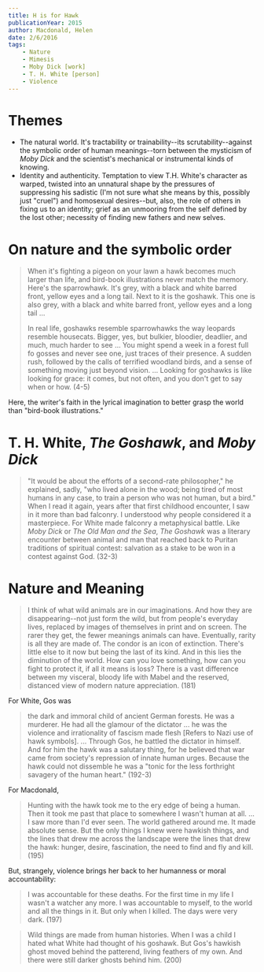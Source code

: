 ```yaml
---
title: H is for Hawk
publicationYear: 2015
author: Macdonald, Helen
date: 2/6/2016
tags: 
    - Nature
    - Mimesis
    - Moby Dick [work]
    - T. H. White [person]
    - Violence
---
```


# Themes

* The natural world. It's tractability or trainability--its scrutability--against the symbolic order of human meanings--torn between the mysticism of _Moby Dick_ and the scientist's mechanical or instrumental kinds of knowing.
* Identity and authenticity. Temptation to view T.H. White's character as warped, twisted into an unnatural shape by the pressures of suppressing his sadistic (I'm not sure what she means by this, possibly just "cruel") and homosexual desires--but, also, the role of others in fixing us to an identity; grief as an unmooring from the self defined by the lost other; necessity of finding new fathers and new selves.

# On nature and the symbolic order

> When it's fighting a pigeon on your lawn a hawk becomes much larger than life, and bird-book illustrations never match the memory. Here's the sparrowhawk. It's grey, with a black and white barred front, yellow eyes and a long tail. Next to it is the goshawk. This one is also grey, with a black and white barred front, yellow eyes and a long tail ...
>
> In real life, goshawks resemble sparrowhawks the way leopards resemble housecats. Bigger, yes, but bulkier, bloodier, deadlier, and much, much harder to see ... You might spend a week in a forest full fo gosses and never see one, just traces of their presence. A sudden rush, followed by the calls of terrified woodland birds, and a sense of something moving just beyond vision. ... Looking for goshawks is like looking for grace: it comes, but not often, and you don't get to say when or how. (4-5)

Here, the writer's faith in the lyrical imagination to better grasp the world than "bird-book illustrations."

# T. H. White, _The Goshawk_, and _Moby Dick_

> "It would be about the efforts of a second-rate philosopher," he explained, sadly, "who lived alone in the wood; being tired of most humans in any case, to train a person who was not human, but a bird." When I read it again, years after that first childhood encounter, I saw in it more than bad falconry. I understood why people considered it a masterpiece. For White made falconry a metaphysical battle. Like _Moby Dick_ or _The Old Man and the Sea_, _The Goshawk_ was a literary encounter between animal and man that reached back to Puritan traditions of spiritual contest: salvation as a stake to be won in a contest against God. (32-3)

# Nature and Meaning

> I think of what wild animals are in our imaginations. And how they are disappearing--not just form the wild, but from people's everyday lives, replaced by images of themselves in print and on screen. The rarer they get, the fewer meanings animals can have. Eventually, rarity is all they are made of. The condor is an icon of extinction. There's little else to it now but being the last of its kind. And in this lies the diminution of the world. How can you love something, how can you fight to protect it, if all it means is loss? There is a vast difference between my visceral, bloody life with Mabel and the reserved, distanced view of modern nature appreciation. (181)

For White, Gos was

> the dark and immoral child of ancient German forests. He was a murderer. He had all the glamour of the dictator ... he was the violence and irrationality of fascism made flesh [Refers to Nazi use of hawk symbols]. ... Through Gos, he battled the dictator in himself. And for him the hawk was a salutary thing, for he believed that war came from society's repression of innate human urges. Because the hawk could not dissemble he was a "tonic for the less forthright savagery of the human heart." (192-3)

For Macdonald,

> Hunting with the hawk took me to the ery edge of being a human. Then it took me past that place to somewhere I wasn't human at all. ... I saw more than I'd ever seen. The world gathered around me. It made absolute sense. But the only things I knew were hawkish things, and the lines that drew me across the landscape were the lines that drew the hawk: hunger, desire, fascination, the need to find and fly and kill. (195)

But, strangely, violence brings her back to her humanness or moral accountability:

> I was accountable for these deaths. For the first time in my life I wasn't a watcher any more. I was accountable to myself, to the world and all the things in it. But only when I killed. The days were very dark. (197)

> Wild things are made from human histories. When I was a child I hated what White had thought of his goshawk. But Gos's hawkish ghost moved behind the patterend, living feathers of my own. And there were still darker ghosts behind him. (200)
